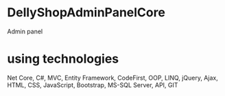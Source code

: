 # DellyShopAdminPanelCore
 Admin panel
# using technologies
Net Core, C#, MVC, Entity Framework, CodeFirst, OOP, LINQ, jQuery, Ajax, HTML, CSS, JavaScript, Bootstrap, MS-SQL Server, API, GIT

